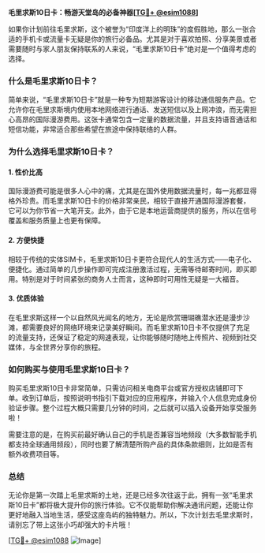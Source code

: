 **毛里求斯10日卡：畅游天堂岛的必备神器[[TG💪+ @esim1088](https://t.me/s/esim1088)]**

如果你计划前往毛里求斯，这个被誉为“印度洋上的明珠”的度假胜地，那么一张合适的手机卡或流量卡无疑是你的旅行必备品。尤其是对于喜欢拍照、分享美景或者需要随时与家人朋友保持联系的人来说，“毛里求斯10日卡”绝对是一个值得考虑的选择。

### 什么是毛里求斯10日卡？

简单来说，“毛里求斯10日卡”就是一种专为短期游客设计的移动通信服务产品。它允许你在毛里求斯境内使用本地网络进行通话、发送短信以及上网冲浪，而无需担心高昂的国际漫游费用。这张卡通常包含一定量的数据流量，并且支持语音通话和短信功能，非常适合那些希望在旅途中保持联络的人群。

### 为什么选择毛里求斯10日卡？

#### 1. **性价比高**
   国际漫游费可能是很多人心中的痛，尤其是在国外使用数据流量时，每一兆都显得格外珍贵。而毛里求斯10日卡的价格非常亲民，相较于直接开通国际漫游套餐，它可以为你节省一大笔开支。此外，由于它是本地运营商提供的服务，所以在信号覆盖和服务质量上也更有保障。

#### 2. **方便快捷**
   相较于传统的实体SIM卡，毛里求斯10日卡更符合现代人的生活方式——电子化、便捷化。通过简单的几步操作即可完成注册激活过程，无需等待邮寄时间，即买即用。特别是对于时间紧张的商务人士而言，这种即时可用性无疑是一大福音。

#### 3. **优质体验**
   在毛里求斯这样一个以自然风光闻名的地方，无论是欣赏珊瑚礁潜水还是漫步沙滩，都需要良好的网络环境来记录美好瞬间。而毛里求斯10日卡不仅提供了充足的流量支持，还保证了稳定的网速表现，让你能够随时随地上传照片、视频到社交媒体，与全世界分享你的旅程。

### 如何购买与使用毛里求斯10日卡？

购买毛里求斯10日卡非常简单，只需访问相关电商平台或官方授权店铺即可下单。收到订单后，按照说明书指引下载对应的应用程序，并输入个人信息完成身份验证步骤。整个过程大概只需要几分钟的时间，之后就可以插入设备开始享受服务啦！

需要注意的是，在购买前最好确认自己的手机是否兼容当地频段（大多数智能手机都支持全球通用频段），同时也要了解清楚所购产品的具体条款细则，比如是否有额外收费项目等。

### 总结

无论你是第一次踏上毛里求斯的土地，还是已经多次往返于此，拥有一张“毛里求斯10日卡”都将极大提升你的旅行体验。它不仅能帮助你解决通讯问题，还能让你更好地融入当地生活，感受这座岛屿的独特魅力。所以，下次计划去毛里求斯时，请别忘了带上这张小巧却强大的卡片哦！

[[TG💪+ @esim1088](https://t.me/s/esim1088) ![Image](https://i.postimg.cc/4NQfJmqS/Snipaste-2025-05-13-00-14-12.png)]